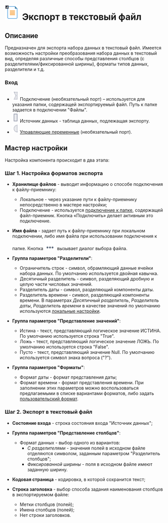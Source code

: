 # ![](../../media/app/icons/vendors/exporttextfile.svg) Экспорт в текстовый файл

## Описание

Предназначен для экспорта набора данных в текстовый файл. Имеется возможность настройки преобразования набора данных в текстовый вид, определяя различные способы представления столбцов (с разделителями/фиксированной ширины), форматы типов данных, разделители и т.д.

### Вход

* ![](../../media/app/icons/ports/optional-input-connection-inactive.svg) Подключение (необязательный порт) – используется для указания папки, содержащей экспортируемый файл. Путь к папке задается в подключении "Файлы".
* ![](../../media/app/icons/ports/output-table-inactive.svg) Источник данных - таблица данных, подлежащая экспорту.
* ![](../../media/app/icons/ports/optional-input-variable-inactive.svg) [Управляющие переменные](../../scenario/variables/control_variables.md) (необязательный порт).

## Мастер настройки

Настройка компонента происходит в два этапа:

### Шаг 1. Настройка форматов экспорта

* **Хранилище файлов** - выводит информацию о способе подключения к файлу-приемнику:
  * Локальное - через указание пути к файлу-приемнику непосредственно в мастере настройки;
  * Подключение - используется [подключение к папке](../connections/list/files.md), содержащей файл-приемник. Кнопка «Подключить» делает активным это подключение.

* **Имя файла** - задает путь к файлу-приемнику при локальном подключении, либо имя файла при использовании подключения к папке. Кнопка ![](../../media/app/icons/toolbar-18/browse.svg) вызывает диалог выбора файла.

* **Группа параметров "Разделители"**:
  * Ограничитель строк - символ, обрамляющий данные ячейки набора данных. По умолчанию используется двойная кавычка.
  * Десятичный разделитель - символ, разделяющий дробную и целую части числовых значений.
  * Разделитель даты - символ, разделяющий компоненты даты.
  * Разделитель времени - символ, разделяющий компоненты времени. В параметрах *Десятичный разделитель*, *Разделитель даты*, *Разделитель времени* в качестве значений по умолчанию используются [локальные настройки](../../scenario/local_settings.md).

* **Группа параметров "Представление значений"**:
  * Истина - текст, представляющий логическое значение ИСТИНА. По умолчанию используется строка "True".
  * Ложь - текст, представляющий логическое значение ЛОЖЬ. По умолчанию используется строка "False".
  * Пусто - текст, представляющий значение Null. По умолчанию используется символ знака вопроса ("?").

* **Группа параметров "Форматы"**:
  * Формат даты - формат представления даты;
  * Формат времени - формат представления времени. При заполнении этих параметров можно воспользоваться предлагаемыми в списке вариантами форматов, либо задать [пользовательский формат](../../processors/transformation/trans-datatime/syntax.md).

### Шаг 2. Экспорт в текстовый файл

* **Состояние входа** - строка состояния входа "Источник данных";

* **Группа параметров "Представление столбцов"**:
  * Формат данных - выбор одного из вариантов:
    * *С разделителями* - значения полей в исходном файле отделяются символом, заданным параметром "Разделитель столбцов";
    * *Фиксированной ширины* - поля в исходном файле имеют заданную ширину.

* **Кодовая страница** - кодировка, в которой сохранится текст;

* **Строка заголовка** - выбор способа задания наименования столбцов в экспортируемом файле:
  * Метки столбцов (полей);
  * Имена столбцов (полей);
  * Нет строки заголовков.
